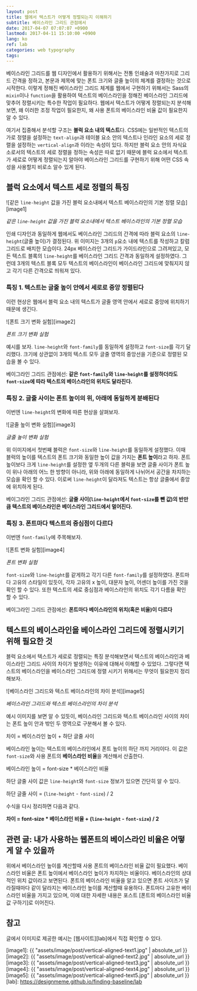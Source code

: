 ```yaml
---
layout: post
title: 웹에서 텍스트가 어떻게 정렬되는지 이해하기
subtitle: 베이스라인 그리드 관점에서
date: 2017-04-07 07:07:07 +0900
lastmod: 2017-04-11 15:10:00 +0900
lang: ko
ref: lab
categories: web typography
tags: 
---
```


베이스라인 그리드를 웹 디자인에서 활용하기 위해서는 전통 인쇄술과 마찬가지로 그리드 간격을 정하고, 본문과 제목에 맞는 폰트 크기와 글줄 높이의 체계를 결정하는 것으로 시작한다. 이렇게 정해진 베이스라인 그리드 체계를 웹에서 구현하기 위해서는 Sass의 `mixin`이나 `function`을 활용하여 텍스트의 베이스라인을 정해진 베이스라인 그리드에 맞추어 정렬시키는 특수한 작업이 필요하다. 웹에서 텍스트가 어떻게 정렬되는지 분석해 보면, 왜 이러한 조정 작업이 필요한지, 왜 사용 폰트의 베이스라인 비율 값이 필요한지 알 수 있다.

여기서 집중해서 분석할 구조는 **블럭 요소 내의 텍스트**다. CSS에는 일반적인 텍스트의 가로 정렬을 설정하는 `text-align`과 테이블 요소 안의 텍스트나 인라인 요소의 세로 정렬을 설정하는 `vertical-align`과 이라는 속성이 있다. 하지만 블럭 요소 안의 자식요소로서의 텍스트의 세로 정렬을 정하는 속성은 따로 없기 때문에 블럭 요소에서 텍스트가 세로로 어떻게 정렬되는지 알아야 베이스라인 그리드를 구현하기 위해 어떤 CSS 속성을 사용할지 비로소 알수 있게 된다.

## 블럭 요소에서 텍스트 세로 정렬의 특징

![같은 `line-height` 값을 가진 블럭 요소내에서 텍스트 베이스라인의 기본 정렬 모습][image1]

*같은 `line-height` 값을 가진 블럭 요소내에서 텍스트 베이스라인의 기본 정렬 모습*

인쇄 디자인과 동일하게 웹에서도 베이스라인 그리드의 간격에 따라 블럭 요소의 `line-height`(글줄 높이)가 결정된다. 위 이미지는 3개의 `p`요소 내에 텍스트를 작성하고 칼럼 그리드로 배치한 모습이다. 24px 베이스라인 그리드가 가이드라인으로 그려져있고, 모든 텍스트 블록의 `line-height`를 베이스라인 그리드 간격과 동일하게 설정하였다. 그런데 3개의 텍스트 블록 모두 텍스트의 베이스라인이 베이스라인 그리드에 맞춰지지 않고 각기 다른 간격으로 띄워져 있다.


### 특징 1. 텍스트는 글줄 높이 안에서 세로로 중앙 정렬된다

이런 현상은 웹에서 블럭 요소 내의 텍스트가 글줄 영역 안에서 세로로 중앙에 위치하기 때문에 생긴다. 

![폰트 크기 변화 실험][image2]

*폰트 크기 변화 실험*

예시를 보자. `line-height`와 `font-family`를 동일하게 설정하고 `font-size`를 각기 달리했다. 크기에 상관없이 3개의 텍스트 모두 글줄 영역의 중앙선을 기준으로 정렬된 모습을 볼 수 있다.

베이그라인 그리드 관점에선: **같은 `font-family`와 `line-height`를 설정하더라도 `font-size`에 따라 텍스트의 베이스라인의 위치도 달라진다.**

### 특징 2. 글줄 사이는 폰트 높이의 위, 아래에 동일하게 분배된다

이번엔 `line-height`의 변화에 따른 현상을 살펴보자. 

![글줄 높이 변화 실험][image3]

*글줄 높이 변화 실험*

위 이미지에서 첫번째 블럭은  `font-size`와 `line-height`를 동일하게 설정했다. 이때 블럭의 높이를 텍스트의 폰트 크기와 동일한 높이 값을 가지는 **폰트 높이**라고 하자. 폰트 높이보다 크게 `line-height`를 설정한 옆 두개의 다른 블럭을 보면 글줄 사이가 폰트 높이 위나 아래의 어느 한 방향이 아니라, 위와 아래에 동일하게 나뉘어서 공간을 차지하는 모습을 확인 할 수 있다. 이로써 `line-height`이 달라져도 텍스트는 항상 글줄에서 중앙에 위치하게 된다.

베이그라인 그리드 관점에선: **글줄 사이(`line-height`에서 `font-size`를 뺀 값)의 반만큼 텍스트의 베이스라인은 베이스라인 그리드에서 멀어진다.**

### 특징 3. 폰트마다 텍스트의 중심점이 다르다

이번엔 `font-family`에 주목해보자. 

![폰트 변화 실험][image4]

*폰트 변화 실험*

`font-size`와 `line-height`를 같게하고 각기 다른 `font-family`를 설정하였다. 폰트마다 고유의 스타일이 있듯이, 각자 고유의 x 높이, 대문자 높이, 어센더 높이를 가진 것을 확인 할 수 있다. 또한 텍스트의 세로 중심점과 베이스라인의 위치도 각기 다름을 확인 할 수 있다.

베이그라인 그리드 관점에선:  **폰트마다 베이스라인의 위치(혹은 비율)이 다르다**

## 텍스트의 베이스라인을 베이스라인 그리드에 정렬시키기 위해 필요한 것

블럭 요소에서 텍스트가 세로로 정렬되는 특징 분석해보면서 텍스트의 베이스라인과 베이스라인 그리드 사이의 차이가 발생하는 이유에 대해서 이해할 수 있었다. 그렇다면 텍스트의 베이스라인을 베이스라인 그리드에 정렬 시키기 위해서는 무엇이 필요한지 정리해보자.

![베이스라인 그리드와 텍스트 베이스라인의 차이 분석][image5]

*베이스라인 그리드와 텍스트 베이스라인의 차이 분석*

예시 이미지를 보면 알 수 있듯이, 베이스라인 그리드와 텍스트 베이스라인 사이의 차이는 폰트 높이 안과 밖인 두 영역으로 구분해서 볼 수 있다. 

차이 = 베이스라인 높이 + 하단 글줄 사이

베이스라인 높이는 텍스트의 베이스라인에서 폰트 높이의 하단 까지 거리이다. 이 값은 `font-size`와 사용 폰트의 **베이스라인 비율**을 계산해서 산출한다.

베이스라인 높이 = font-size * 베이스라인 비율

하단 글줄 사이 값은 `line-height`와 `font-size` 정보가 있으면 간단히 알 수 있다.

하단 글줄 사이 = (`line-height` - `font-size`) / 2

수식을 다시 정리하면 다음과 같다.

**차이 = font-size * 베이스라인 비율 + (`line-height` - `font-size`) / 2**


## 관련 글: 내가 사용하는 웹폰트의 베이스라인 비율은 어떻게 알 수 있을까

위에서 베이스라인 높이를 계산할때 사용 폰트의 베이스라인 비율 값이 필요했다. 베이스라인 비율은 폰트 높이에서 베이스라인 높이가 차지하는 비율이다. 베이스라인의 상대적인 위치 값이라고 보면된다. 폰트의 베이스라인 비율을 알고 있으면 폰트 사이즈가 달라질때마다 같이 달라지는 베이스라인 높이를 계산할때 유용하다. 폰트마다 고유한 베이스라인 비율을 가지고 있으며, 이에 대한 자세한 내용은 포스트 [폰트의 베이스라인 비율 값 구하기]로 이어진다. 

## 참고

글에서 이미지로 제공한 예시는 [웹사이트][lab]에서 직접 확인할 수 있다.

[image1]: {{ "assets/image/post/vertical-aligned-text1.jpg" | absolute_url }}
[image2]: {{ "assets/image/post/vertical-aligned-text2.jpg" | absolute_url }}
[image3]: {{ "assets/image/post/vertical-aligned-text3.jpg" | absolute_url }}
[image4]: {{ "assets/image/post/vertical-aligned-text4.jpg" | absolute_url }}
[image5]: {{ "assets/image/post/vertical-aligned-text5.jpg" | absolute_url }}
[lab]: https://designmeme.github.io/finding-baseline/lab